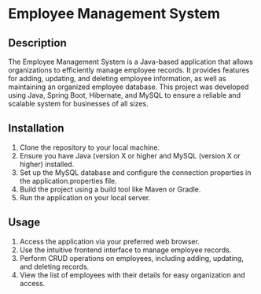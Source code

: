 # Employee Management System

## Description

The Employee Management System is a Java-based application that allows organizations to efficiently manage employee records. It provides features for adding, updating, and deleting employee information, as well as maintaining an organized employee database.
This project was developed using Java, Spring Boot, Hibernate, and MySQL to ensure a reliable and scalable system for businesses of all sizes.

## Installation

1. Clone the repository to your local machine.
2. Ensure you have Java (version X or higher and MySQL (version X or higher) installed.
3. Set up the MySQL database and configure the connection properties in the application.properties file.
4. Build the project using a build tool like Maven or Gradle.
5. Run the application on your local server.

## Usage

1. Access the application via your preferred web browser.
2. Use the intuitive frontend interface to manage employee records.
3. Perform CRUD operations on employees, including adding, updating, and deleting records.
4. View the list of employees with their details for easy organization and access.
